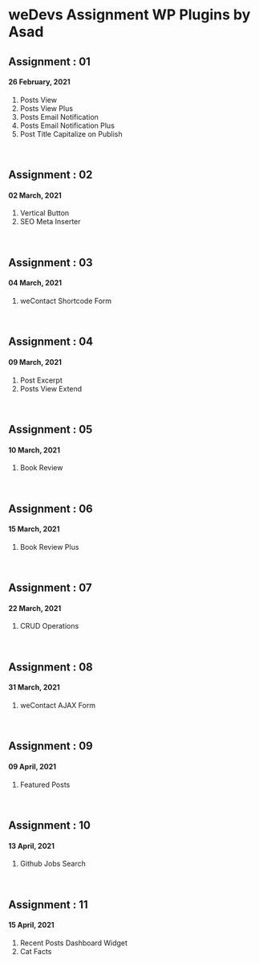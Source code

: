 # weDevs Assignment WP Plugins by Asad

<h2>Assignment : 01</h2>
<h4>26 February, 2021</h4>
<ol>
  <li>Posts View</li>
  <li>Posts View Plus</li>
  <li>Posts Email Notification</li>
  <li>Posts Email Notification Plus</li>
  <li>Post Title Capitalize on Publish</li>
</ol>
<br>

<h2>Assignment : 02</h2>
<h4>02 March, 2021</h4>
<ol>
  <li>Vertical Button</li>
  <li>SEO Meta Inserter</li>
</ol>
<br>

<h2>Assignment : 03</h2>
<h4>04 March, 2021</h4>
<ol>
  <li>weContact Shortcode Form</li>
</ol>
<br>

<h2>Assignment : 04</h2>
<h4>09 March, 2021</h4>
<ol>
  <li>Post Excerpt</li>
  <li>Posts View Extend</li>
</ol>
<br>

<h2>Assignment : 05</h2>
<h4>10 March, 2021</h4>
<ol>
  <li>Book Review</li>
</ol>
<br>

<h2>Assignment : 06</h2>
<h4>15 March, 2021</h4>
<ol>
  <li>Book Review Plus</li>
</ol>
<br>

<h2>Assignment : 07</h2>
<h4>22 March, 2021</h4>
<ol>
  <li>CRUD Operations</li>
</ol>
<br>

<h2>Assignment : 08</h2>
<h4>31 March, 2021</h4>
<ol>
  <li>weContact AJAX Form</li>
</ol>
<br>

<h2>Assignment : 09</h2>
<h4>09 April, 2021</h4>
<ol>
  <li>Featured Posts</li>
</ol>
<br>

<h2>Assignment : 10</h2>
<h4>13 April, 2021</h4>
<ol>
  <li>Github Jobs Search</li>
</ol>
<br>

<h2>Assignment : 11</h2>
<h4>15 April, 2021</h4>
<ol>
  <li>Recent Posts Dashboard Widget</li>
  <li>Cat Facts</li>
</ol>
<br>
